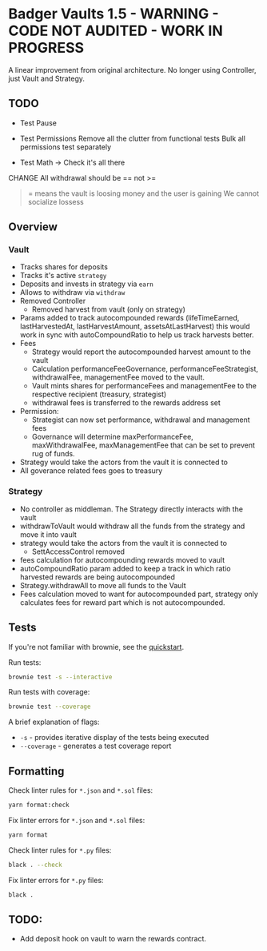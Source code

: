# Badger Vaults 1.5 - WARNING - CODE NOT AUDITED - WORK IN PROGRESS
A linear improvement from original architecture. No longer using Controller, just Vault and Strategy.

## TODO
- Test Pause
- Test Permissions
Remove all the clutter from functional tests
Bulk all permissions test separately

- Test Math
-> Check it's all there

CHANGE
All withdrawal should be == not >=
>= means the vault is loosing money and the user is gaining
We cannot socialize lossess

## Overview
### Vault

- Tracks shares for deposits
- Tracks it's active `strategy`
- Deposits and invests in strategy via `earn`
- Allows to withdraw via `withdraw`
- Removed Controller
  - Removed harvest from vault (only on strategy)
- Params added to track autocompounded rewards (lifeTimeEarned, lastHarvestedAt, lastHarvestAmount, assetsAtLastHarvest)
  this would work in sync with autoCompoundRatio to help us track harvests better.
- Fees
    - Strategy would report the autocompounded harvest amount to the vault
    - Calculation performanceFeeGovernance, performanceFeeStrategist, withdrawalFee, managementFee moved to the vault.
    - Vault mints shares for performanceFees and managementFee to the respective recipient (treasury, strategist)
    - withdrawal fees is transferred to the rewards address set
- Permission:
    - Strategist can now set performance, withdrawal and management fees
    - Governance will determine maxPerformanceFee, maxWithdrawalFee, maxManagementFee that can be set to prevent rug of funds.
- Strategy would take the actors from the vault it is connected to
- All goverance related fees goes to treasury

### Strategy

- No controller as middleman. The Strategy directly interacts with the vault
- withdrawToVault would withdraw all the funds from the strategy and move it into vault
- strategy would take the actors from the vault it is connected to
    - SettAccessControl removed
- fees calculation for autocompounding rewards moved to vault
- autoCompoundRatio param added to keep a track in which ratio harvested rewards are being autocompounded
- Strategy.withdrawAll to move all funds to the Vault
- Fees calculation moved to want for autocompounded part, strategy only calculates fees for reward part which is not autocompounded.

## Tests

If you're not familiar with brownie, see the [quickstart](https://eth-brownie.readthedocs.io/en/stable/quickstart.html).

Run tests:

```bash
brownie test -s --interactive
```

Run tests with coverage:

```bash
brownie test --coverage
```

A brief explanation of flags:

- `-s` - provides iterative display of the tests being executed
- `--coverage` - generates a test coverage report

## Formatting

Check linter rules for `*.json` and `*.sol` files:

```bash
yarn format:check
```

Fix linter errors for `*.json` and `*.sol` files:

```bash
yarn format
```

Check linter rules for `*.py` files:

```bash
black . --check
```

Fix linter errors for `*.py` files:

```bash
black .
```

## TODO:

- Add deposit hook on vault to warn the rewards contract.

